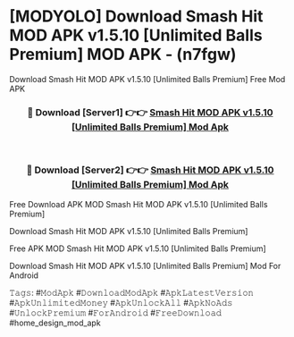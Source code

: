 # [MODYOLO] Download Smash Hit MOD APK v1.5.10 [Unlimited Balls Premium] MOD APK - (n7fgw)
Download Smash Hit MOD APK v1.5.10 [Unlimited Balls Premium] Free Mod APK

<div align="center">
<h3>🔴 Download [Server1] 👉👉 <a href="https://apk-comot.site?title=Smash_Hit_MOD_APK_v1.5.10_[Unlimited_Balls_Premium]">Smash Hit MOD APK v1.5.10 [Unlimited Balls Premium] Mod Apk</a></h3><br>

<h3>🔴 Download [Server2] 👉👉 <a href="https://apk-comot.site?title=Smash_Hit_MOD_APK_v1.5.10_[Unlimited_Balls_Premium]">Smash Hit MOD APK v1.5.10 [Unlimited Balls Premium] Mod Apk</a></h3>
</div>


Free Download APK MOD Smash Hit MOD APK v1.5.10 [Unlimited Balls Premium]

Download Smash Hit MOD APK v1.5.10 [Unlimited Balls Premium] 

Free APK MOD Smash Hit MOD APK v1.5.10 [Unlimited Balls Premium] 

Download Smash Hit MOD APK v1.5.10 [Unlimited Balls Premium] Mod For Android

𝚃𝚊𝚐𝚜: #𝙼𝚘𝚍𝙰𝚙𝚔 #𝙳𝚘𝚠𝚗𝚕𝚘𝚊𝚍𝙼𝚘𝚍𝙰𝚙𝚔 #𝙰𝚙𝚔𝙻𝚊𝚝𝚎𝚜𝚝𝚅𝚎𝚛𝚜𝚒𝚘𝚗 #𝙰𝚙𝚔𝚄𝚗𝚕𝚒𝚖𝚒𝚝𝚎𝚍𝙼𝚘𝚗𝚎𝚢 #𝙰𝚙𝚔𝚄𝚗𝚕𝚘𝚌𝚔𝙰𝚕𝚕 #𝙰𝚙𝚔𝙽𝚘𝙰𝚍𝚜 #𝚄𝚗𝚕𝚘𝚌𝚔𝙿𝚛𝚎𝚖𝚒𝚞𝚖 #𝙵𝚘𝚛𝙰𝚗𝚍𝚛𝚘𝚒𝚍 #𝙵𝚛𝚎𝚎𝙳𝚘𝚠𝚗𝚕𝚘𝚊𝚍 #home_design_mod_apk